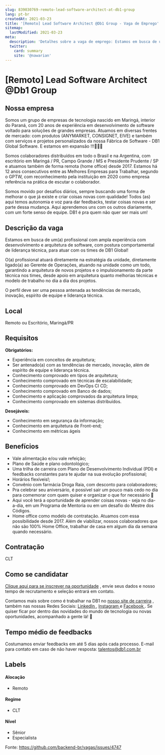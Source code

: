 ```yaml
---
slug: 839030769-remoto-lead-software-architect-at-db1-group
lang: pt-br
createdAt: 2021-03-23
title: '[Remoto] Lead Software Architect @Db1 Group - Vaga de Emprego'
sitemap:
  lastModified: 2021-03-23
meta:
  description: 'Detalhes sobre a vaga de emprego: Estamos em busca de um(a) profissional com ampla experiência com desenvolvimento e arquitetura de software, com postura comportamental de liderança técnica, para atuar com os times de DB1 Global! O(a) profissional atuará diretamente na estratégia da unidade, diretamente ligado(a) ao Gerente de Operações, atuando na unidade como um todo, garantindo a arquitetura de novos projetos e o impulsionamento da parte técnica nos times, desde apoio em arquitetura quanto melhorias técnicas e modelo de trabalho no dia a dia dos projetos. O perfil deve ser uma pessoa antenada as tendências de mercado, inovação, espírito de equipe e liderança técnica.'
  twitter:
    card: summary
    site: '@nawarian'
---
```


# [Remoto] Lead Software Architect @Db1 Group

## Nossa empresa

Somos um grupo de empresas de tecnologia nascido em Maringá, interior do Paraná, com 20 anos de experiência em desenvolvimento de software voltado para soluções de grandes empresas. Atuamos em diversas frentes de mercado: com produtos (ANYMARKET, CONSIGNET, EIVE) e também com serviços e projetos personalizados da nossa Fábrica de Software - DB1 Global Software. E estamos em expansão !!!🚀🚀🚀

Somos colaboradores distribuídos em todo o Brasil e na Argentina, com escritório em Maringá / PR, Campo Grande / MS e Presidente Prudente / SP e atuamos também de forma remota (home office) desde 2017. Estamos há 12 anos consecutivos entre as Melhores Empresas para Trabalhar, segundo o GPTW, com reconhecimento pela instituição em 2020 como empresa referência na prática de escutar o colaborador.

Somos movido por desafios diários, sempre buscando uma forma de melhorar o que já existe e criar coisas novas com qualidade! Todos (as) aqui temos autonomia e voz para dar feedbacks, testar coisas novas e ser parte dessa mudança. Aqui aprendemos uns com os outros diariamente, com um forte senso de equipe. DB1 é pra quem não quer ser mais um!

## Descrição da vaga

Estamos em busca de um(a) profissional com ampla experiência com desenvolvimento e arquitetura de software, com postura comportamental de liderança técnica, para atuar com os times de DB1 Global!

O(a) profissional atuará diretamente na estratégia da unidade, diretamente ligado(a) ao Gerente de Operações, atuando na unidade como um todo, garantindo a arquitetura de novos projetos e o impulsionamento da parte técnica nos times, desde apoio em arquitetura quanto melhorias técnicas e modelo de trabalho no dia a dia dos projetos.

O perfil deve ser uma pessoa antenada as tendências de mercado, inovação, espírito de equipe e liderança técnica. 

## Local

Remoto ou Escritório, Maringá/PR

## Requisitos

**Obrigatórios:**
- Experiência em conceitos de arquitetura;
- Ser antenado(a) com as tendências de mercado, inovação, além de espírito de equipe e liderança técnica.
- Conhecimento comprovado em tipos de arquitetura;
- Conhecimento comprovado em técnicas de escalabilidade;
- Conhecimento comprovado em DevOps CI CD;
- Conhecimento comprovado em Banco de dados;
- Conhecimento e aplicação comprovados da arquitetura limpa;
- Conhecimento comprovado em sistemas distribuídos.

**Desejáveis:**
- Conhecimento em segurança da informação;
- Conhecimento em arquitetura de Front-end;
- Conhecimento em métricas ágeis

## Benefícios

- Vale alimentação e/ou vale refeição;
- Plano de Saúde e plano odontológico;
- Uma trilha de carreira com Plano de Desenvolvimento Individual (PDI) e feedbacks constantes para te ajudar na sua evolução profissional;
- Horários flexíveis!;
- Convênio com farmácia Droga Raia, com desconto para colaboradores;
- Pra celebrar seu aniversário, é possível sair um pouco mais cedo no dia para comemorar com quem quiser e organizar o que for necessário 🥳
- Aqui você terá a oportunidade de aprender coisas novas - seja no dia-a-dia, em um Programa de Mentoria ou em um desafio do Mestre dos Códigos.
- Home office como modelo de contratação. Atuamos com essa possibilidade desde 2017. Além de viabilizar, nossos colaboradores que não são 100% Home Office, trabalhar de casa em algum dia da semana quando necessário.

## Contratação

CLT

## Como se candidatar

[Clique aqui para se inscrever na oportunidade](https://vagasdb1.recruiterbox.com/jobs/fk0uftf?source=Github) , envie seus dados e nosso tempo de recrutamento e seleção entrará em contato.

Contamos mais sobre como é trabalhar na DB1 no [nosso site de carreira](https://www.db1group.com/home-office/) , também nas nossas Redes Sociais: [LinkedIn ](https://www.linkedin.com/company/db1-group), [Instagram ](https://www.instagram.com/db1group/)e [Facebook ](https://www.facebook.com/DB1Group). Se quiser ficar por dentro das novidades do mundo de tecnologia ou novas oportunidades, acompanhado a gente lá! 🧐


## Tempo médio de feedbacks

Costumamos enviar feedbacks em até 5 dias após cada processo.
E-mail para contato em caso de não haver resposta: talentos@db1.com.br

## Labels

#### Alocação
- Remoto

#### Regime
- CLT

#### Nível
- Sênior
- Especialista




Fonte: https://github.com/backend-br/vagas/issues/4747